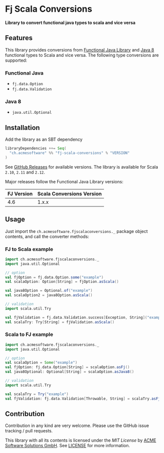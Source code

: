 Fj Scala Conversions
====================

**Library to convert functional java types to scala and vice versa**

Features
--------

This library provides conversions from [Functional Java Library](http://www.functionaljava.org/) and 
[Java 8](http://www.oracle.com/technetwork/java/javase/8-relnotes-2226341.html) functional types to Scala and vice 
versa. The following type conversions are supported:

### Functional Java

- `fj.data.Option`
- `fj.data.Validation`

### Java 8

- `java.util.Optional`

Installation
------------

Add the library as an SBT dependency

```scala
libraryDependencies ++= Seq(
  "ch.acmesoftware" %% "fj-scala-conversions" % "VERSION"
)
```

See [GitHub Releases](https://github.com/acme-software/fj-scala-conversions/releases) for available versions. The 
library is available for Scala `2.10`, `2.11` and `2.12`.

Major releases follow the Functional Java Library versions:

| FJ Version | Scala Conversions Version |
| ---------- | ------------------------- |
| 4.6        | 1.x.x                     |

Usage
-----

Just import the `ch.acmesoftware.fjscalaconversions._` package object contents, and call the converter methods:

### FJ to Scala example

```scala
import ch.acmesoftware.fjscalaconversions._
import java.util.Optional

// option
val fjOption = fj.data.Option.some("example")
val scalaOption: Option[String] = fjOption.asScala()

val java8Option = Optional.of("example")
val scalaOption2 = java8Option.asScala()

// validation
import scala.util.Try

val fjValidation = fj.data.Validation.success[Exception, String]("example") // failurew type must be explicitely stated
val scalaTry: Try[String] = fjValidation.asScala()

```

### Scala to FJ example

```scala
import ch.acmesoftware.fjscalaconversions._
import java.util.Optional

// option
val scalaOption = Some("example")
val fjOption: fj.data.Option[String] = scalaOption.asFj()
val java8Optional: Optional[String] = scalaOption.asJava8()

// validation
import scala.util.Try

val scalaTry = Try("example")
val fjValidation: fj.data.Validation[Throwable, String] = scalaTry.asFj()
```

Contribution
------------

Contribution in any kind are very welcome. Please use the GitHub issue tracking / pull requests.

This library with all its contents is licensed under the *MIT License* by 
[ACME Software Solutions GmbH](https://github.com/acme-software). See [LICENSE](LICENSE) for more information.
